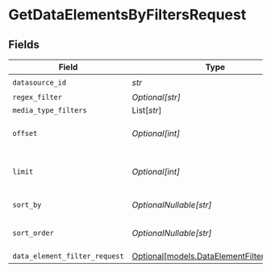 # GetDataElementsByFiltersRequest


## Fields

| Field                                                                              | Type                                                                               | Required                                                                           | Description                                                                        |
| ---------------------------------------------------------------------------------- | ---------------------------------------------------------------------------------- | ---------------------------------------------------------------------------------- | ---------------------------------------------------------------------------------- |
| `datasource_id`                                                                    | *str*                                                                              | :heavy_check_mark:                                                                 | N/A                                                                                |
| `regex_filter`                                                                     | *Optional[str]*                                                                    | :heavy_minus_sign:                                                                 | N/A                                                                                |
| `media_type_filters`                                                               | List[*str*]                                                                        | :heavy_minus_sign:                                                                 | N/A                                                                                |
| `offset`                                                                           | *Optional[int]*                                                                    | :heavy_minus_sign:                                                                 | Number of items to skip                                                            |
| `limit`                                                                            | *Optional[int]*                                                                    | :heavy_minus_sign:                                                                 | Maximum number of items to return                                                  |
| `sort_by`                                                                          | *OptionalNullable[str]*                                                            | :heavy_minus_sign:                                                                 | Field to sort by                                                                   |
| `sort_order`                                                                       | *OptionalNullable[str]*                                                            | :heavy_minus_sign:                                                                 | Sort order (asc or desc)                                                           |
| `data_element_filter_request`                                                      | [Optional[models.DataElementFilterRequest]](../models/dataelementfilterrequest.md) | :heavy_minus_sign:                                                                 | N/A                                                                                |